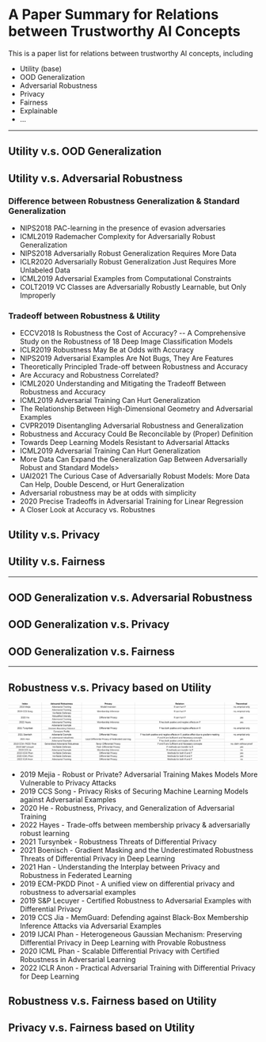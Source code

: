 # A Paper Summary for Relations between Trustworthy AI Concepts

This is a paper list for relations between trustworthy AI concepts, including
- Utility (base)
- OOD Generalization
- Adversarial Robustness
- Privacy
- Fairness
- Explainable
- ...

---

## Utility v.s. OOD Generalization

## Utility v.s. Adversarial Robustness

### Difference between Robustness Generalization & Standard Generalization
- NIPS2018 PAC-learning in the presence of evasion adversaries
- ICML2019 Rademacher Complexity for Adversarially Robust Generalization
- NIPS2018 Adversarially Robust Generalization Requires More Data
- ICLR2020 Adversarially Robust Generalization Just Requires More Unlabeled Data
- ICML2019 Adversarial Examples from Computational Constraints
- COLT2019 VC Classes are Adversarially Robustly Learnable, but Only Improperly

### Tradeoff between Robustness & Utility
- ECCV2018 Is Robustness the Cost of Accuracy? -- A Comprehensive Study on the Robustness of 18 Deep Image Classification Models
- ICLR2019 Robustness May Be at Odds with Accuracy
- NIPS2019 Adversarial Examples Are Not Bugs, They Are Features
- Theoretically Principled Trade-off between Robustness and Accuracy
- Are Accuracy and Robustness Correlated?
- ICML2020 Understanding and Mitigating the Tradeoff Between Robustness and Accuracy
- ICML2019 Adversarial Training Can Hurt Generalization
- The Relationship Between High-Dimensional Geometry and Adversarial Examples
- CVPR2019 Disentangling Adversarial Robustness and Generalization
- Robustness and Accuracy Could Be Reconcilable by (Proper) Definition
- Towards Deep Learning Models Resistant to Adversarial Attacks
- ICML2019 Adversarial Training Can Hurt Generalization
- More Data Can Expand the Generalization Gap Between Adversarially Robust and Standard Models>
- UAI2021 The Curious Case of Adversarially Robust Models: More Data Can Help, Double Descend, or Hurt Generalization
- Adversarial robustness may be at odds with simplicity
- 2020 Precise Tradeoffs in Adversarial Training for Linear Regression
- A Closer Look at Accuracy vs. Robustnes


## Utility v.s. Privacy

## Utility v.s. Fairness

---
## OOD Generalization v.s. Adversarial Robustness

## OOD Generalization v.s. Privacy

## OOD Generalization v.s. Fairness

---

## Robustness v.s. Privacy based on Utility
![Summary of Robustness v.s. Privacy](./pic/RvP.png)

- 2019 Mejia - Robust or Private? Adversarial Training Makes Models More Vulnerable to Privacy Attacks
- 2019 CCS Song - Privacy Risks of Securing Machine Learning Models against Adversarial Examples
- 2020 He - Robustness, Privacy, and Generalization of Adversarial Training
- 2022 Hayes - Trade-offs between membership privacy & adversarially robust learning
- 2021 Tursynbek - Robustness Threats of Differential Privacy
- 2021 Boenisch - Gradient Masking and the Underestimated Robustness Threats of Differential Privacy in Deep Learning
- 2021 Han - Understanding the Interplay between Privacy and Robustness in Federated Learning
- 2019 ECM-PKDD Pinot - A unified view on differential privacy and robustness to adversarial examples
- 2019 S&P Lecuyer - Certified Robustness to Adversarial Examples with Differential Privacy
- 2019 CCS Jia - MemGuard: Defending against Black-Box Membership Inference Attacks via Adversarial Examples
- 2019 IJCAI Phan - Heterogeneous Gaussian Mechanism: Preserving Differential Privacy in Deep Learning with Provable Robustness
- 2020 ICML Phan - Scalable Differential Privacy with Certified Robustness in Adversarial Learning
- 2022 ICLR Anon - Practical Adversarial Training with Differential Privacy for Deep Learning

## Robustness v.s. Fairness based on Utility

## Privacy v.s. Fairness based on Utility





